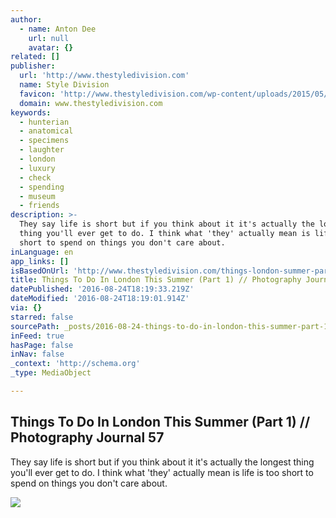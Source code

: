 ```yaml
---
author:
  - name: Anton Dee
    url: null
    avatar: {}
related: []
publisher:
  url: 'http://www.thestyledivision.com'
  name: Style Division
  favicon: 'http://www.thestyledivision.com/wp-content/uploads/2015/05/favicon2-copy.png'
  domain: www.thestyledivision.com
keywords:
  - hunterian
  - anatomical
  - specimens
  - laughter
  - london
  - luxury
  - check
  - spending
  - museum
  - friends
description: >-
  They say life is short but if you think about it it's actually the longest
  thing you'll ever get to do. I think what 'they' actually mean is life is too
  short to spend on things you don't care about.
inLanguage: en
app_links: []
isBasedOnUrl: 'http://www.thestyledivision.com/things-london-summer-part-1'
title: Things To Do In London This Summer (Part 1) // Photography Journal 57
datePublished: '2016-08-24T18:19:33.219Z'
dateModified: '2016-08-24T18:19:01.914Z'
via: {}
starred: false
sourcePath: _posts/2016-08-24-things-to-do-in-london-this-summer-part-1-photography-j.md
inFeed: true
hasPage: false
inNav: false
_context: 'http://schema.org'
_type: MediaObject

---
```

<article style=""><h1>Things To Do In London This Summer (Part 1) // Photography Journal 57</h1><p>They say life is short but if you think about it it's actually the longest thing you'll ever get to do. I think what 'they' actually mean is life is too short to spend on things you don't care about.</p><img src="http://www.thestyledivision.com/wp-content/uploads/2016/07/social-IMG_1856.jpg" /></article>
